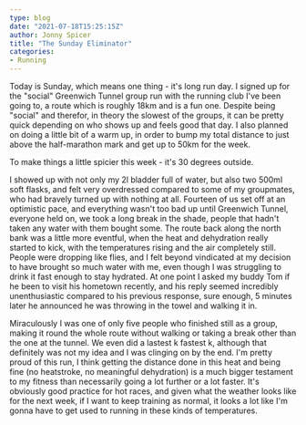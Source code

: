 ```yaml
---
type: blog
date: "2021-07-18T15:25:15Z"
author: Jonny Spicer
title: "The Sunday Eliminator"
categories:
- Running
---
```

Today is Sunday, which means one thing - it's long run day. I signed up for the "social" Greenwich Tunnel group run with the running club I've been going to,
a route which is roughly 18km and is a fun one. Despite being "social" and therefor, in theory the slowest of the groups, it can be pretty quick depending
on who shows up and feels good that day. I also planned on doing a little bit of a warm up, in order to bump my total distance to just above the
half-marathon mark and get up to 50km for the week.

To make things a little spicier this week - it's 30 degrees outside.

I showed up with not only my 2l bladder full of water, but also two 500ml soft flasks, and felt very overdressed compared to some of my groupmates, who
had bravely turned up with nothing at all. Fourteen of us set off at an optimistic pace, and everything wasn't too bad up until Greenwich Tunnel, everyone
held on, we took a long break in the shade, people that hadn't taken any water with them bought some. The route back along the north bank was a little more
eventful, when the heat and dehydration really started to kick, with the temperatures rising and the air completely still. People were dropping like flies,
and I felt beyond vindicated at my decision to have brought so much water with me, even though I was struggling to drink it fast enough to stay hydrated.
At one point I asked my buddy Tom if he been to visit his hometown recently, and his reply seemed incredibly unenthusiastic compared to his previous response,
sure enough, 5 minutes later he announced he was throwing in the towel and walking it in.

Miraculously I was one of only five people who finished still as a group, making it round the whole route without walking or taking a break other than the
one at the tunnel. We even did a lastest k fastest k, although that definitely was not my idea and I was clinging on by the end. I'm pretty proud of this run,
I think getting the distance done in this heat and being fine (no heatstroke, no meaningful dehydration) is a much bigger testament to my fitness than
necessarily going a lot further or a lot faster. It's obviously good practice for hot races, and given what the weather looks like for the next week, if I
want to keep training as normal, it looks a lot like I'm gonna have to get used to running in these kinds of temperatures.
